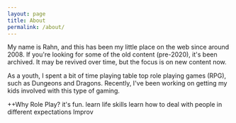 ```yaml
---
layout: page
title: About
permalink: /about/
---
```


My name is Rahn, and this has been my little place on the web since around 2008.
If you're looking for some of the old content (pre-2020), it's been archived. It may be revived over time, but the focus is on new content now.

As a youth, I spent a bit of time playing table top role playing games (RPG), such as Dungeons and Dragons.  Recently, I've been working on getting my kids involved with this type of gaming.  

++Why Role Play?
it's fun.
learn life skills
learn how to deal with people in different expectations
Improv
